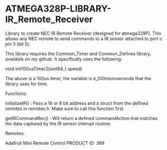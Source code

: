 # ATMEGA328P-LIBRARY-IR_Remote_Receiver
Library to create NEC IR Remote Receiver (designed for atmega329P). This allows any NEC remote to send commands to a IR sensor attached to port c pin 5 (bit 5).

This library requires the Common_Timer and Common_Defines library, available on my github. It specifically uses the following:

void init100usTimer2(uint64_t speed)

The above is a 100us timer, the variable is e_100microseconds that the library uses for time.

Functions:

initializeIR() : Pass a 16 or 8 bit address and a struct from the defined remotes in remotes.h. Make sure to call this function first.

getIRCommandRec() : Will return a defined commandAction that matches the data captured by the IR sensor interupt routine. 

Remotes:

Adafruit Mini Remote Control PRODUCT ID: 389

